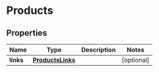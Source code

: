 

# Products


## Properties

Name | Type | Description | Notes
------------ | ------------- | ------------- | -------------
**links** | [**ProductsLinks**](ProductsLinks.md) |  |  [optional]



